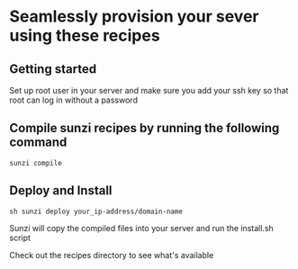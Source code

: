 # Seamlessly provision your sever using these recipes

## Getting started
Set up root user in your server and make sure you add your ssh key so that root can log in without a password

## Compile sunzi recipes by running the following command
```sunzi compile```

## Deploy and Install 
```sh sunzi deploy your_ip-address/domain-name```

Sunzi will copy the compiled files into your server and run the install.sh script

Check out the recipes directory to see what's available
